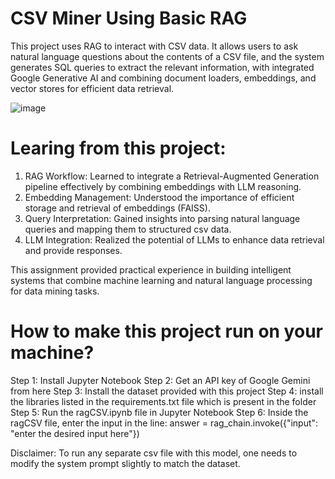 # CSV Miner Using Basic RAG 

This project uses RAG to interact with CSV data. It allows users to ask natural language questions about the contents of a CSV file, 
and the system generates SQL queries to extract the relevant information, with integrated Google Generative AI and combining document loaders, 
embeddings, and vector stores for efficient data retrieval.

![image](https://github.com/user-attachments/assets/ea33beac-db76-4289-acb2-e25d6dbd0b4c)

# Learing from this project:
1.	RAG Workflow:
    Learned to integrate a Retrieval-Augmented Generation pipeline effectively by combining embeddings with LLM reasoning.  
2.	Embedding Management:
   	Understood the importance of efficient storage and retrieval of embeddings (FAISS).  
3.	Query Interpretation:
  	Gained insights into parsing natural language queries and mapping them to structured csv data.  
4.	LLM Integration:
  	Realized the potential of LLMs to enhance data retrieval and provide responses.  

  	
This assignment provided practical experience in building intelligent systems that combine machine learning and natural language processing for data mining tasks.


# How to make this project run on your machine? 

Step 1: Install Jupyter Notebook 
Step 2: Get an API key of Google Gemini from here 
Step 3: Install the dataset provided with this project 
Step 4: install the libraries listed in the requirements.txt file which is present in the folder
Step 5: Run the ragCSV.ipynb file in Jupyter Notebook
Step 6: Inside the ragCSV file, enter the input in the line:
 answer = rag_chain.invoke({"input": "enter the desired input here"})

 
Disclaimer: To run any separate csv file with this model, one needs to modify the system prompt slightly to match the dataset. 

